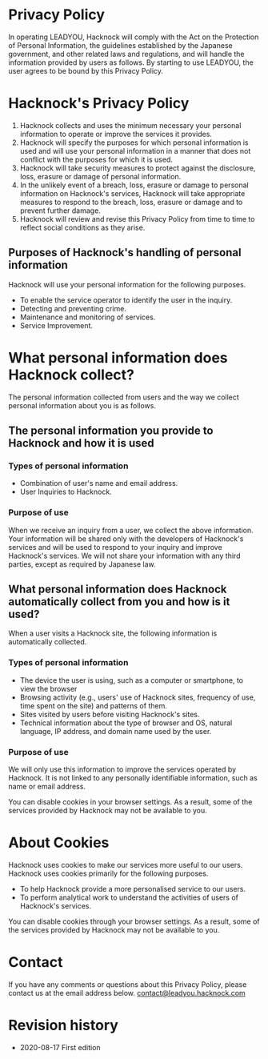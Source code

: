 # Privacy Policy

In operating LEADYOU, Hacknock will comply with the Act on the Protection of Personal Information, the guidelines established by the Japanese government, and other related laws and regulations, and will handle the information provided by users as follows.
By starting to use LEADYOU, the user agrees to be bound by this Privacy Policy.

# Hacknock's Privacy Policy

1. Hacknock collects and uses the minimum necessary your personal information to operate or improve the services it provides.
2. Hacknock will specify the purposes for which personal information is used and will use your personal information in a manner that does not conflict with the purposes for which it is used.
3. Hacknock will take security measures to protect against the disclosure, loss, erasure or damage of personal information.
4. In the unlikely event of a breach, loss, erasure or damage to personal information on Hacknock's services, Hacknock will take appropriate measures to respond to the breach, loss, erasure or damage and to prevent further damage.
5. Hacknock will review and revise this Privacy Policy from time to time to reflect social conditions as they arise.

## Purposes of Hacknock's handling of personal information

Hacknock will use your personal information for the following purposes.

- To enable the service operator to identify the user in the inquiry.
- Detecting and preventing crime.
- Maintenance and monitoring of services.
- Service Improvement.

# What personal information does Hacknock collect?

The personal information collected from users and the way we collect personal information about you is as follows.

## The personal information you provide to Hacknock and how it is used

### Types of personal information

- Combination of user's name and email address.
- User Inquiries to Hacknock.

### Purpose of use

When we receive an inquiry from a user, we collect the above information. Your information will be shared only with the developers of Hacknock's services and will be used to respond to your inquiry and improve Hacknock's services. We will not share your information with any third parties, except as required by Japanese law.

## What personal information does Hacknock automatically collect from you and how is it used?

When a user visits a Hacknock site, the following information is automatically collected.

### Types of personal information

- The device the user is using, such as a computer or smartphone, to view the browser
- Browsing activity (e.g., users' use of Hacknock sites, frequency of use, time spent on the site) and patterns of them.
- Sites visited by users before visiting Hacknock's sites.
- Technical information about the type of browser and OS, natural language, IP address, and domain name used by the user.

### Purpose of use

We will only use this information to improve the services operated by Hacknock.
It is not linked to any personally identifiable information, such as name or email address.

You can disable cookies in your browser settings. As a result, some of the services provided by Hacknock may not be available to you.

# About Cookies

Hacknock uses cookies to make our services more useful to our users.
Hacknock uses cookies primarily for the following purposes.

- To help Hacknock provide a more personalised service to our users.
- To perform analytical work to understand the activities of users of Hacknock's services.

You can disable cookies through your browser settings. As a result, some of the services provided by Hacknock may not be available to you.

# Contact

If you have any comments or questions about this Privacy Policy, please contact us at the email address below.
contact@leadyou.hacknock.com

# Revision history

- 2020-08-17 First edition
